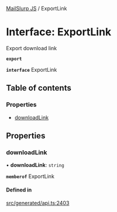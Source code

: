 [MailSlurp JS](../README.md) / ExportLink

# Interface: ExportLink

Export download link

**`export`**

**`interface`** ExportLink

## Table of contents

### Properties

- [downloadLink](ExportLink.md#downloadlink)

## Properties

### downloadLink

• **downloadLink**: `string`

**`memberof`** ExportLink

#### Defined in

[src/generated/api.ts:2403](https://github.com/mailslurp/mailslurp-client/blob/5523864/src/generated/api.ts#L2403)
